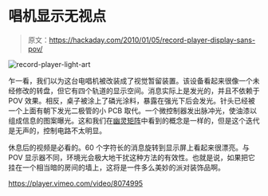# 唱机显示无视点

> 原文：<https://hackaday.com/2010/01/05/record-player-display-sans-pov/>

![](img/34a858083bd392fe27c2b54b475eda3d.png "record-player-light-art")

乍一看，我们以为这台电唱机被改装成了视觉暂留装置。该设备看起来很像一个未经修改的转盘，但它有四个轨道的显示空间。消息实际上是发光的，并且不依赖于 POV 效果。相反，桌子被涂上了磷光涂料，暴露在强光下后会发光。针头已经被一个上面有朝下发光二极管的小 PCB 取代。一个微控制器发出脉冲光，使油漆以组成信息的图案曝光。这和我们在[幽灵矩阵](http://hackaday.com/2009/05/23/ghost-matrix-glow-printing/)中看到的概念是一样的，但是这个迭代是无声的，控制电路不太明显。

休息后的视频是必看的。60 个字符长的消息旋转到显示屏上看起来很漂亮。与 POV 显示器不同，环境光会极大地干扰这种方法的有效性。也就是说，如果把它挂在一个相当暗的房间的墙上，这将是一件多么美妙的派对装饰品啊。

<https://player.vimeo.com/video/8074995>

</div> </body> </html>